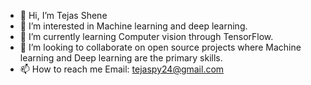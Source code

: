 - 👋 Hi, I’m Tejas Shene
- 👀 I’m interested in Machine learning and deep learning.
- 🌱 I’m currently learning Computer vision through TensorFlow.
- 💞️ I’m looking to collaborate on open source projects where Machine learning and Deep learning are the primary skills.
- 📫 How to reach me Email: tejaspy24@gmail.com

<!---
Tejas006/Tejas006 is a ✨ special ✨ repository because its `README.md` (this file) appears on your GitHub profile.
You can click the Preview link to take a look at your changes.
--->
